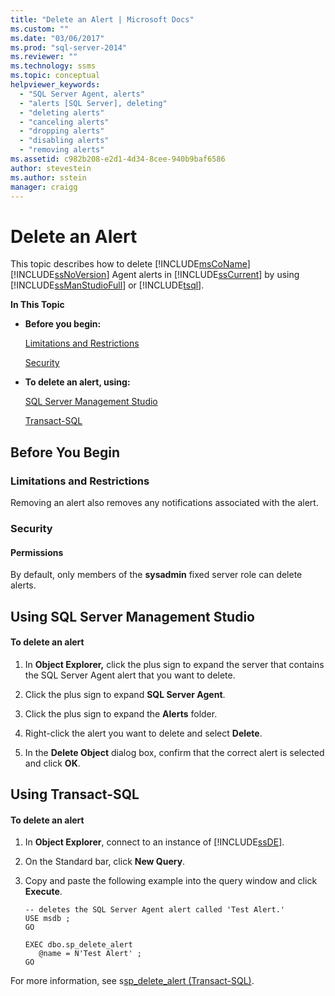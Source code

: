 ```yaml
---
title: "Delete an Alert | Microsoft Docs"
ms.custom: ""
ms.date: "03/06/2017"
ms.prod: "sql-server-2014"
ms.reviewer: ""
ms.technology: ssms
ms.topic: conceptual
helpviewer_keywords: 
  - "SQL Server Agent, alerts"
  - "alerts [SQL Server], deleting"
  - "deleting alerts"
  - "canceling alerts"
  - "dropping alerts"
  - "disabling alerts"
  - "removing alerts"
ms.assetid: c982b208-e2d1-4d34-8cee-940b9baf6586
author: stevestein
ms.author: sstein
manager: craigg
---
```

# Delete an Alert
  This topic describes how to delete [!INCLUDE[msCoName](../../includes/msconame-md.md)] [!INCLUDE[ssNoVersion](../../includes/ssnoversion-md.md)] Agent alerts in [!INCLUDE[ssCurrent](../../includes/sscurrent-md.md)] by using [!INCLUDE[ssManStudioFull](../../includes/ssmanstudiofull-md.md)] or [!INCLUDE[tsql](../../includes/tsql-md.md)].  
  
 **In This Topic**  
  
-   **Before you begin:**  
  
     [Limitations and Restrictions](#Restrictions)  
  
     [Security](#Security)  
  
-   **To delete an alert, using:**  
  
     [SQL Server Management Studio](#SSMSProcedure)  
  
     [Transact-SQL](#TsqlProcedure)  
  
##  <a name="BeforeYouBegin"></a> Before You Begin  
  
###  <a name="Restrictions"></a> Limitations and Restrictions  
 Removing an alert also removes any notifications associated with the alert.  
  
###  <a name="Security"></a> Security  
  
####  <a name="Permissions"></a> Permissions  
 By default, only members of the **sysadmin** fixed server role can delete alerts.  
  
##  <a name="SSMSProcedure"></a> Using SQL Server Management Studio  
  
#### To delete an alert  
  
1.  In **Object Explorer,** click the plus sign to expand the server that contains the SQL Server Agent alert that you want to delete.  
  
2.  Click the plus sign to expand **SQL Server Agent**.  
  
3.  Click the plus sign to expand the **Alerts** folder.  
  
4.  Right-click the alert you want to delete and select **Delete**.  
  
5.  In the **Delete Object** dialog box, confirm that the correct alert is selected and click **OK**.  
  
##  <a name="TsqlProcedure"></a> Using Transact-SQL  
  
#### To delete an alert  
  
1.  In **Object Explorer**, connect to an instance of [!INCLUDE[ssDE](../../includes/ssde-md.md)].  
  
2.  On the Standard bar, click **New Query**.  
  
3.  Copy and paste the following example into the query window and click **Execute**.  
  
    ```  
    -- deletes the SQL Server Agent alert called 'Test Alert.'  
    USE msdb ;  
    GO  
  
    EXEC dbo.sp_delete_alert  
       @name = N'Test Alert' ;  
    GO  
    ```  
  
 For more information, see s[sp_delete_alert &#40;Transact-SQL&#41;](/sql/relational-databases/system-stored-procedures/sp-delete-alert-transact-sql).  
  
  
